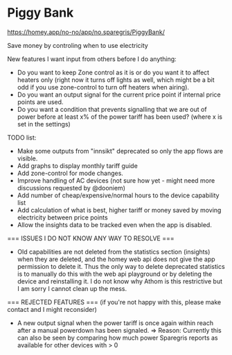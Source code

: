 # Piggy Bank
https://homey.app/no-no/app/no.sparegris/PiggyBank/

Save money by controling when to use electricity

New features I want input from others before I do anything:
* Do you want to keep Zone control as it is or do you want it to affect heaters only (right now it turns off lights as well, which might be a bit odd if you use zone-control to turn off heaters when airing).
* Do you want an output signal for the current price point if internal price points are used.
* Do you want a condition that prevents signalling that we are out of power before at least x% of the power tariff has been used? (where x is set in the settings)

TODO list:
* Make some outputs from "innsikt" deprecated so only the app flows are visible.
* Add graphs to display monthly tariff guide
* Add zone-control for mode changes.
* Improve handling of AC devices (not sure how yet - might need more discussions requested by @dooniem)
* Add number of cheap/expensive/normal hours to the device capability list
* Add calculation of what is best, higher tariff or money saved by moving electricity between price points
* Allow the insights data to be tracked even when the app is disabled.

=== ISSUES I DO NOT KNOW ANY WAY TO RESOLVE ===
* Old capabilities are not deleted from the statistics section (insights) when they are deleted, and the homey web api does not give the app permission to delete it. Thus the only way to delete deprecated statistics is to manually do this with the web api playground or by deleting the device and reinstalling it. I do not know why Athom is this restrictive but I am sorry I cannot clean up the mess.

=== REJECTED FEATURES ===
(if you're not happy with this, please make contact and I might reconsider)
* A new output signal when the power tariff is once again within reach after a manual powerdown has been signaled.
  => Reason: Currently this can also be seen by comparing how much power Sparegris reports as available for other devices with > 0
